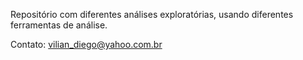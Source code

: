 Repositório com diferentes análises exploratórias, usando diferentes ferramentas de análise.

Contato:
vilian_diego@yahoo.com.br
